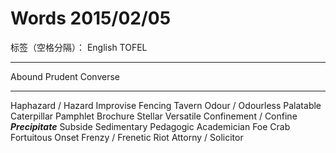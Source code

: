# Words 2015/02/05

标签（空格分隔）： English TOFEL

---

Abound
Prudent
Converse

---
Haphazard / Hazard
Improvise
Fencing
Tavern
Odour / Odourless
Palatable
Caterpillar
Pamphlet
Brochure
Stellar
Versatile
Confinement / Confine
***Precipitate***
Subside
Sedimentary
Pedagogic
Academician
Foe
Crab
Fortuitous
Onset
Frenzy / Frenetic
Riot
Attorny / Solicitor